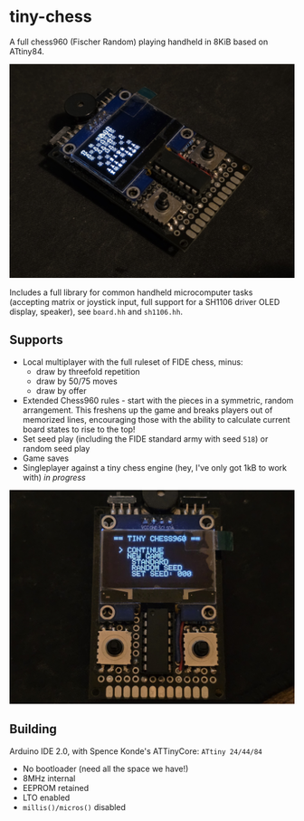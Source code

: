 # tiny-chess
A full chess960 (Fischer Random) playing handheld in 8KiB based on ATtiny84.

![device](/github-assets/device.jpg)

Includes a full library for common handheld microcomputer tasks (accepting matrix or joystick input, full support for a SH1106 driver OLED display, speaker), see `board.hh` and `sh1106.hh`.

## Supports
- Local multiplayer with the full ruleset of FIDE chess, minus:
  - draw by threefold repetition
  - draw by 50/75 moves
  - draw by offer
- Extended Chess960 rules - start with the pieces in a symmetric, random arrangement. This freshens up the game and breaks players out of memorized lines, encouraging those with the ability to calculate current board states to rise to the top!
- Set seed play (including the FIDE standard army with seed `518`) or random seed play
- Game saves
- Singleplayer against a tiny chess engine (hey, I've only got 1kB to work with) *in progress*

![main menu](/github-assets/main-menu.jpg)

## Building

Arduino IDE 2.0, with Spence Konde's ATTinyCore: `ATtiny 24/44/84`
- No bootloader (need all the space we have!)
- 8MHz internal
- EEPROM retained
- LTO enabled
- `millis()/micros()` disabled